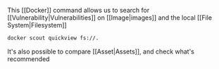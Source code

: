 This [[Docker]] command allows us to search for [[Vulnerability|Vulnerabilities]] on [[Image|images]] and the local [[File System|Filesystem]]

```bash
docker scout quickview fs://.
```

It's also possible to compare [[Asset|Assets]], and check what's recommended